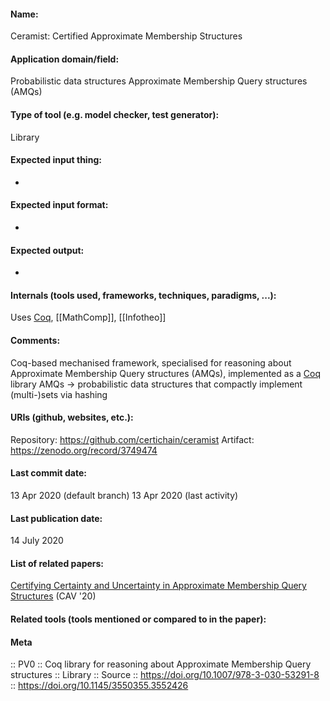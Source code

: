 #### Name:
Ceramist: Certified Approximate Membership Structures

#### Application domain/field:
Probabilistic data structures
Approximate Membership Query structures (AMQs)

#### Type of tool (e.g. model checker, test generator):
Library

#### Expected input thing:
-

#### Expected input format:
-

#### Expected output:
-

#### Internals (tools used, frameworks, techniques, paradigms, ...):
Uses [Coq](../Provers/Coq.md), [[MathComp]], [[Infotheo]]

#### Comments:
Coq-based mechanised framework, specialised for reasoning about Approximate Membership Query structures (AMQs), implemented as a [Coq](../Provers/Coq.md) library
AMQs -> probabilistic data structures that compactly implement (multi-)sets via hashing

#### URIs (github, websites, etc.):
Repository: https://github.com/certichain/ceramist
Artifact: https://zenodo.org/record/3749474

#### Last commit date:
13 Apr 2020 (default branch)
13 Apr 2020 (last activity)

#### Last publication date:
14 July 2020

#### List of related papers:
[Certifying Certainty and Uncertainty in Approximate Membership Query Structures](https://doi.org/10.1007/978-3-030-53291-8_16) (CAV '20)

#### Related tools (tools mentioned or compared to in the paper):

#### Meta
:: PV0 :: Coq library for reasoning about Approximate Membership Query structures
:: Library
:: Source :: https://doi.org/10.1007/978-3-030-53291-8 :: https://doi.org/10.1145/3550355.3552426
